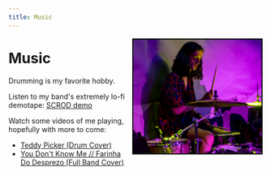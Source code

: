 ```yaml
---
title: Music
---
```


<img src="images/drumming.jpg" height="225" alt="Me playing the drums at Your Mom's House, Denver in 2019" style="float: right; margin: 3px 3px 3px 3px; border: 2px solid #000800;"> 

# Music 
Drumming is my favorite hobby. 

Listen to my band's extremely lo-fi demotape: [SCROD demo](https://scrod.bandcamp.com/album/demo)

Watch some videos of me playing, hopefully with more to come:

- [Teddy Picker (Drum Cover)](https://www.youtube.com/watch?v=9Ypsmg5IhJ4)
- [You Don't Know Me // Farinha Do Desprezo (Full Band Cover)](https://www.youtube.com/watch?v=dQVYjzgHf-c) 

